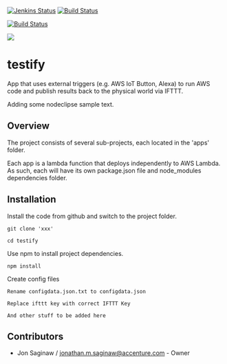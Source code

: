 [![Jenkins Status](https://img.shields.io/badge/build-passing-brightgreen.svg)]()
[![Build Status](http://ec2-54-210-250-245.compute-1.amazonaws.com/jenkins/buildStatus/icon?job=testify-build)](http://ec2-54-210-250-245.compute-1.amazonaws.com/jenkins/job/testify-build/)

[![Build Status](http://ec2-54-172-176-131.compute-1.amazonaws.com/jenkins/buildStatus/icon?job=testify-build)](http://ec2-54-172-176-131.compute-1.amazonaws.com/jenkins/job/testify-build/)

<a href='http://ec2-54-172-176-131.compute-1.amazonaws.com/jenkins/job/testify-build/'><img src='http://ec2-54-172-176-131.compute-1.amazonaws.com/jenkins/buildStatus/icon?job=testify-build'></a>

# testify
App that uses external triggers (e.g. AWS IoT Button, Alexa) to run AWS code and publish results back to the physical world via IFTTT.

Adding some nodeclipse sample text.

## Overview

The project consists of several sub-projects, each located in the 'apps' folder.

Each app is a lambda function that deploys independently to AWS Lambda.  As such, each will have its own
package.json file and node_modules dependencies folder.

## Installation

Install the code from github and switch to the project folder.

```
git clone 'xxx'

cd testify

```
Use npm to install project dependencies.

```
npm install

```

Create config files

```
Rename configdata.json.txt to configdata.json

Replace ifttt key with correct IFTTT Key

And other stuff to be added here

```


## Contributors

- Jon Saginaw / jonathan.m.saginaw@accenture.com - Owner

